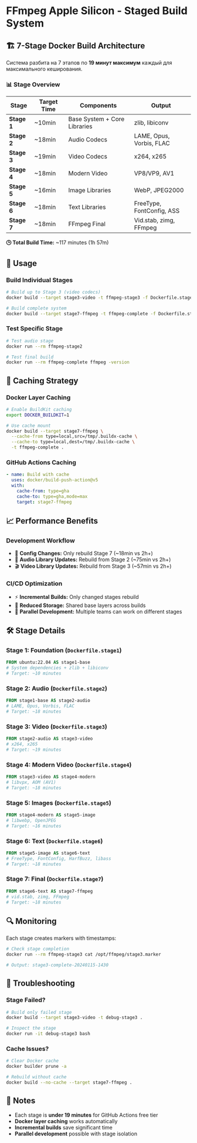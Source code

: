 # FFmpeg Apple Silicon - Staged Build System

## 🏗️ **7-Stage Docker Build Architecture**

Система разбита на 7 этапов по **19 минут максимум** каждый для максимального кеширования.

### 📊 **Stage Overview**

| Stage | Target Time | Components | Output |
|-------|-------------|------------|---------|
| **Stage 1** | ~10min | Base System + Core Libraries | zlib, libiconv |
| **Stage 2** | ~18min | Audio Codecs | LAME, Opus, Vorbis, FLAC |
| **Stage 3** | ~19min | Video Codecs | x264, x265 |
| **Stage 4** | ~18min | Modern Video | VP8/VP9, AV1 |
| **Stage 5** | ~16min | Image Libraries | WebP, JPEG2000 |
| **Stage 6** | ~18min | Text Libraries | FreeType, FontConfig, ASS |
| **Stage 7** | ~18min | FFmpeg Final | Vid.stab, zimg, FFmpeg |

**🕒 Total Build Time:** ~117 minutes (1h 57m)

## 🚀 **Usage**

### **Build Individual Stages**
```bash
# Build up to Stage 3 (video codecs)
docker build --target stage3-video -t ffmpeg-stage3 -f Dockerfile.stage1 .

# Build complete system
docker build --target stage7-ffmpeg -t ffmpeg-complete -f Dockerfile.stage1 .
```

### **Test Specific Stage**
```bash
# Test audio stage
docker run --rm ffmpeg-stage2 

# Test final build
docker run --rm ffmpeg-complete ffmpeg -version
```

## 🔄 **Caching Strategy**

### **Docker Layer Caching**
```bash
# Enable BuildKit caching
export DOCKER_BUILDKIT=1

# Use cache mount
docker build --target stage7-ffmpeg \
  --cache-from type=local,src=/tmp/.buildx-cache \
  --cache-to type=local,dest=/tmp/.buildx-cache \
  -t ffmpeg-complete .
```

### **GitHub Actions Caching**
```yaml
- name: Build with cache
  uses: docker/build-push-action@v5
  with:
    cache-from: type=gha
    cache-to: type=gha,mode=max
    target: stage7-ffmpeg
```

## 📈 **Performance Benefits**

### **Development Workflow**
- 🔧 **Config Changes:** Only rebuild Stage 7 (~18min vs 2h+)
- 🎵 **Audio Library Updates:** Rebuild from Stage 2 (~75min vs 2h+)
- 🎬 **Video Library Updates:** Rebuild from Stage 3 (~57min vs 2h+)

### **CI/CD Optimization**
- ⚡ **Incremental Builds:** Only changed stages rebuild
- 💾 **Reduced Storage:** Shared base layers across builds
- 🔄 **Parallel Development:** Multiple teams can work on different stages

## 🛠️ **Stage Details**

### **Stage 1: Foundation** (`Dockerfile.stage1`)
```dockerfile
FROM ubuntu:22.04 AS stage1-base
# System dependencies + zlib + libiconv
# Target: ~10 minutes
```

### **Stage 2: Audio** (`Dockerfile.stage2`)
```dockerfile
FROM stage1-base AS stage2-audio
# LAME, Opus, Vorbis, FLAC
# Target: ~18 minutes
```

### **Stage 3: Video** (`Dockerfile.stage3`)
```dockerfile
FROM stage2-audio AS stage3-video  
# x264, x265
# Target: ~19 minutes
```

### **Stage 4: Modern Video** (`Dockerfile.stage4`)
```dockerfile
FROM stage3-video AS stage4-modern
# libvpx, AOM (AV1)
# Target: ~18 minutes
```

### **Stage 5: Images** (`Dockerfile.stage5`)
```dockerfile
FROM stage4-modern AS stage5-image
# libwebp, OpenJPEG
# Target: ~16 minutes
```

### **Stage 6: Text** (`Dockerfile.stage6`)
```dockerfile
FROM stage5-image AS stage6-text
# FreeType, FontConfig, HarfBuzz, libass
# Target: ~18 minutes
```

### **Stage 7: Final** (`Dockerfile.stage7`)
```dockerfile
FROM stage6-text AS stage7-ffmpeg
# vid.stab, zimg, FFmpeg
# Target: ~18 minutes
```

## 🔍 **Monitoring**

Each stage creates markers with timestamps:
```bash
# Check stage completion
docker run --rm ffmpeg-stage3 cat /opt/ffmpeg/stage3.marker

# Output: stage3-complete-20240115-1430
```

## 🚨 **Troubleshooting**

### **Stage Failed?**
```bash
# Build only failed stage
docker build --target stage3-video -t debug-stage3 .

# Inspect the stage
docker run -it debug-stage3 bash
```

### **Cache Issues?**
```bash
# Clear Docker cache
docker builder prune -a

# Rebuild without cache
docker build --no-cache --target stage7-ffmpeg .
```

## 📝 **Notes**

- Each stage is **under 19 minutes** for GitHub Actions free tier
- **Docker layer caching** works automatically 
- **Incremental builds** save significant time
- **Parallel development** possible with stage isolation 